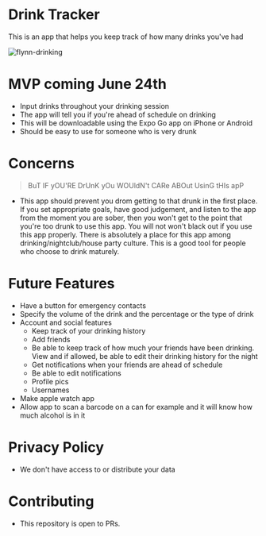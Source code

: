 # Drink Tracker

This is an app that helps you keep track of how many drinks you've had

![flynn-drinking](https://github.com/EricNavar/drink-tracker/assets/32403644/d6d8083a-7a2d-419a-95a4-e3be0fffd57f)

# MVP coming June 24th

- Input drinks throughout your drinking session
- The app will tell you if you're ahead of schedule on drinking
- This will be downloadable using the Expo Go app on iPhone or Android 
- Should be easy to use for someone who is very drunk

# Concerns

> BuT IF yOU'RE DrUnK yOu WOUldN't CARe ABOut UsinG tHIs apP

- This app should prevent you drom getting to that drunk in the first place. If you set appropriate goals, have good judgement, and listen to the app from the moment you are sober, then you won't get to the point that you're too drunk to use this app. You will not won't black out if you use this app properly. There is absolutely a place for this app among drinking/nightclub/house party culture. This is a good tool for people who choose to drink maturely.

# Future Features

- Have a button for emergency contacts
- Specify the volume of the drink and the percentage or the type of drink
- Account and social features
    - Keep track of your drinking history
    - Add friends
    - Be able to keep track of how much your friends have been drinking. View and if allowed, be able to edit their drinking history for the night
    - Get notifications when your friends are ahead of schedule
    - Be able to edit notifications
    - Profile pics
    - Usernames
- Make apple watch app
- Allow app to scan a barcode on a can for example and it will know how much alcohol is in it

# Privacy Policy

- We don't have access to or distribute your data

# Contributing

- This repository is open to PRs.
